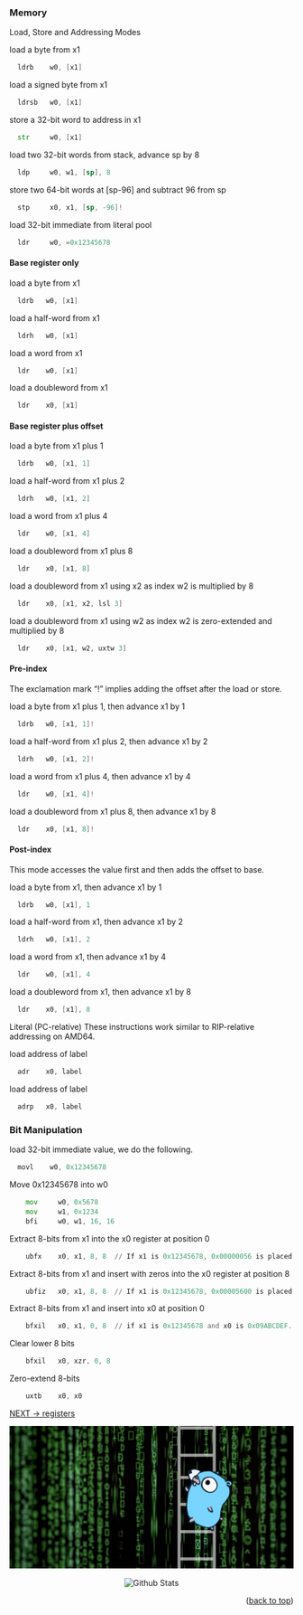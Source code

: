 
### Memory

Load, Store and Addressing Modes

load a byte from x1
```asm
  ldrb    w0, [x1]
```
load a signed byte from x1
```asm
  ldrsb   w0, [x1]
```
store a 32-bit word to address in x1
```asm
  str     w0, [x1]
```
load two 32-bit words from stack, advance sp by 8
```asm
  ldp     w0, w1, [sp], 8
```
store two 64-bit words at [sp-96] and subtract 96 from sp
```asm
  stp     x0, x1, [sp, -96]!
```
load 32-bit immediate from literal pool
```asm
  ldr     w0, =0x12345678
```
#### Base register only

load a byte from x1
```asm
  ldrb   w0, [x1]
```
load a half-word from x1
```asm
  ldrh   w0, [x1]
```
load a word from x1
```asm
  ldr    w0, [x1]
```
load a doubleword from x1
```asm
  ldr    x0, [x1]
```
#### Base register plus offset
load a byte from x1 plus 1
```asm
  ldrb   w0, [x1, 1]
```
load a half-word from x1 plus 2
```asm
  ldrh   w0, [x1, 2]
```
load a word from x1 plus 4
```asm
  ldr    w0, [x1, 4]
```
load a doubleword from x1 plus 8
```asm
  ldr    x0, [x1, 8]
```
load a doubleword from x1 using x2 as index
w2 is multiplied by 8
```asm
  ldr    x0, [x1, x2, lsl 3]
```
load a doubleword from x1 using w2 as index
w2 is zero-extended and multiplied by 8
```asm
  ldr    x0, [x1, w2, uxtw 3]
```
#### Pre-index
The exclamation mark “!” implies adding the offset after the load or store.

load a byte from x1 plus 1, then advance x1 by 1
```asm
  ldrb   w0, [x1, 1]!
```
load a half-word from x1 plus 2, then advance x1 by 2
```asm
  ldrh   w0, [x1, 2]!
```
load a word from x1 plus 4, then advance x1 by 4
```asm
  ldr    w0, [x1, 4]!
```
load a doubleword from x1 plus 8, then advance x1 by 8
```asm
  ldr    x0, [x1, 8]!
```
#### Post-index
This mode accesses the value first and then adds the offset to base.

load a byte from x1, then advance x1 by 1
```asm
  ldrb   w0, [x1], 1
```
load a half-word from x1, then advance x1 by 2
```asm
  ldrh   w0, [x1], 2
```
load a word from x1, then advance x1 by 4
```asm
  ldr    w0, [x1], 4
```
load a doubleword from x1, then advance x1 by 8
```asm
  ldr    x0, [x1], 8
```
Literal (PC-relative)
These instructions work similar to RIP-relative addressing on AMD64.

load address of label
```asm
  adr    x0, label
```
load address of label
```asm
  adrp   x0, label
```

### Bit Manipulation

load 32-bit immediate value, we do the following.
```asm
  movl    w0, 0x12345678
```
Move 0x12345678 into w0
```asm
    mov     w0, 0x5678
    mov     w1, 0x1234
    bfi     w0, w1, 16, 16
```
Extract 8-bits from x1 into the x0 register at position 0
```asm
    ubfx    x0, x1, 8, 8  // If x1 is 0x12345678, 0x00000056 is placed in x0
```
Extract 8-bits from x1 and insert with zeros into the x0 register at position 8
```asm
    ubfiz   x0, x1, 8, 8  // If x1 is 0x12345678, 0x00005600 is placed in x0
```
Extract 8-bits from x1 and insert into x0 at position 0
```asm
    bfxil   x0, x1, 0, 8  // if x1 is 0x12345678 and x0 is 0x09ABCDEF. x0 after execution has 0x09ABCD78
```
Clear lower 8 bits
```asm
    bfxil   x0, xzr, 0, 8
```
Zero-extend 8-bits
```asm
    uxtb    x0, x0
```

[NEXT -> registers](7_register.md)

<div align="center">
  <img src="../img/argo-mascot.jpg" alt="Logo">
</div>
<p align="center">
    <img src="https://raw.githubusercontent.com/bornmay/bornmay/Update/svg/Bottom.svg" alt="Github Stats" />
</p>
<p align="right">(<a href="#top">back to top</a>)</p>

